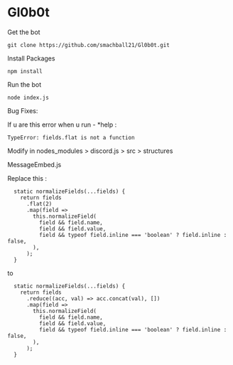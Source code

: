 # Gl0b0t


Get the bot
```
git clone https://github.com/smachball21/Gl0b0t.git
```

Install Packages
```
npm install
```

Run the bot
```
node index.js
```

Bug Fixes:

If u are this error when u run - *help :
```
TypeError: fields.flat is not a function
```

Modify in nodes_modules > discord.js > src > structures

MessageEmbed.js

Replace this :
```
  static normalizeFields(...fields) {
    return fields
      .flat(2)
      .map(field =>
        this.normalizeField(
          field && field.name,
          field && field.value,
          field && typeof field.inline === 'boolean' ? field.inline : false,
        ),
      );
  }
```

to

```
  static normalizeFields(...fields) {
    return fields
      .reduce((acc, val) => acc.concat(val), [])
      .map(field =>
        this.normalizeField(
          field && field.name,
          field && field.value,
          field && typeof field.inline === 'boolean' ? field.inline : false,
        ),
      );
  }
```
